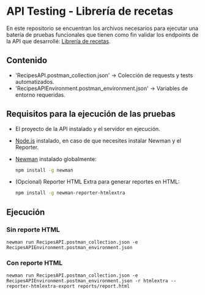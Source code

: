 # API Testing - Librería de recetas

En este repositorio se encuentran los archivos necesarios para ejecutar una batería de pruebas funcionales que tienen como fin validar los endpoints de la API que desarrollé: [Librería de recetas](https://github.com/Pablomartin20/recipelibrary).

## Contenido

- 'RecipesAPI.postman_collection.json' → Colección de requests y tests automatizados.
- 'RecipesAPIEnvironment.postman_environment.json' → Variables de entorno requeridas.

## Requisitos para la ejecución de las pruebas

- El proyecto de la API instalado y el servidor en ejecución.
- [Node.js](https://nodejs.org/) instalado, en caso de que necesites instalar Newman y el Reporter.
- [Newman](https://www.npmjs.com/package/newman) instalado globalmente:
  
    ```bash
    npm install -g newman
    
- (Opcional) Reporter HTML Extra para generar reportes en HTML:
  
    ```bash
    npm install -g newman-reporter-htmlextra

## Ejecución

### Sin reporte HTML

    newman run RecipesAPI.postman_collection.json -e RecipesAPIEnvironment.postman_environment.json

### Con reporte HTML

    newman run RecipesAPI.postman_collection.json -e RecipesAPIEnvironment.postman_environment.json -r htmlextra --reporter-htmlextra-export reports/report.html
